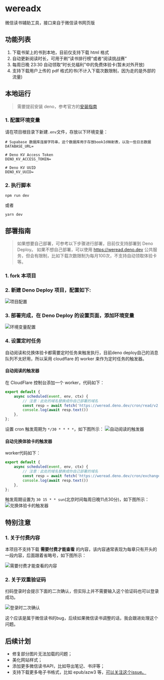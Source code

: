 # wereadx

微信读书辅助工具，接口来自于微信读书网页版

## 功能列表

1. 下载书架上的书到本地，目前仅支持下载 html 格式
2. 自动更新阅读时长，可用于刷“读书排行榜”或者“阅读挑战赛”
3. 每周日晚 23:30 自动领取“时长兑福利”中的免费体验卡(暂未对外开放)
4. 支持下载用户上传的 pdf 格式的书(不计入下载次数限制，因为走的是外部的流量)


## 本地运行

> 需要提前安装 deno，参考官方的[安装指南](https://docs.deno.com/runtime/manual/getting_started/installation)

### 1. 配置环境变量
请在项目根目录下新建`.env`文件，存放以下环境变量：
```
# Supabase 数据库连接字符串，这个数据库用于存放bookId映射表，以及一些日志数据
DATABASE_URL=

# Deno KV Access Token
DENO_KV_ACCESS_TOKEN=

# Deno KV UUID
DENO_KV_UUID=
```

### 2. 执行脚本
```shell
npm run dev
```
或者
```shell
yarn dev
```


## 部署指南

> 如果想要自己部署，可参考以下步骤进行部署，目前仅支持部署到 Deno Deploy。
> 如果不想自己部署，可以使用 https://weread.deno.dev 公共服务，但会有限制，比如下载次数限制为每月100次，不支持自动领取体验卡等。

### 1. fork 本项目

### 2. 新建 Deno Deploy 项目，配置如下:
![项目配置](assets/setup.png)

### 3. 部署完成，在 Deno Deploy 的设置页面，添加环境变量
![环境变量配置](assets/env.png)

### 4. 设置定时任务
自动阅读和兑换体验卡都需要定时任务来触发执行，目前deno deploy自己的消息队列不太好用，所以采用 cloudflare 的 worker 来作为定时任务的触发器。

#### 自动阅读的触发器
在 CloudFlare 控制台添加一个 worker，代码如下：
```js
export default {
    async scheduled(event, env, ctx) {
        // 注意：此处的域名替换成你自己部署的域名
        const resp = await fetch('https://weread.deno.dev/cron/read/v2')
        console.log(await resp.text())
    },
};
```
设置 cron 触发周期为 `*/30 * * * *`，如下图所示：
![自动阅读的触发器](assets/cron-read.png)

#### 自动兑换体验卡的触发器
worker代码如下：
```js
export default {
    async scheduled(event, env, ctx) {
        // 注意：此处的域名替换成你自己部署的域名
        const resp = await fetch('https://weread.deno.dev/cron/exchange-awards')
        console.log(await resp.text())
    },
};
```
触发周期设置为 `30 15 * * sun`(北京时间每周日晚11点30分)，如下图所示：
![兑换体验卡的触发器](assets/cron-exchange.png)


## 特别注意

### 1. 关于付费内容
本项目不支持下载 **需要付费才能查看** 的内容，该内容通常表现为每章只有开头的一段内容，后面跟着省略号，如下图所示：

![需要付费才能查看的内容](assets/incomplete.png)

### 2. 关于双重验证码

扫码登录时会提示下面的二次确认，但实际上并不需要输入这个验证码也可以登录成功。

![登录时二次确认](assets/login.png)

这个应该是属于微信读书的bug，后续如果微信读书调整的话，我会跟进处理这个问题。


## 后续计划

- 修复部分图片无法加载的问题；
- 美化网站样式；
- 添加更多微信读书API，比如导出笔记、书评等；
- 支持下载更多电子书格式，比如 epub/azw3 等，[可以关注这个issue。](https://github.com/champkeh/wereadx/issues/2)
